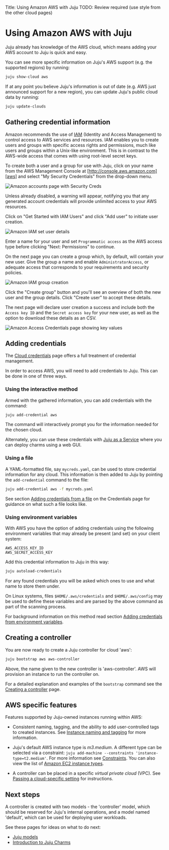 Title: Using Amazon AWS with Juju
TODO:  Review required (use style from the other cloud pages)

# Using Amazon AWS with Juju

Juju already has knowledge of the AWS cloud, which means adding your AWS
account to Juju is quick and easy.

You can see more specific information on Juju's AWS support (e.g. the
supported regions) by running:

```bash
juju show-cloud aws
```

If at any point you believe Juju's information is out of date (e.g. AWS just 
announced support for a new region), you can update Juju's public cloud data by
running:
  
```bash
juju update-clouds
```

## Gathering credential information

Amazon recommends the use of [IAM][iam] (Identity and Access Management) to
control access to AWS services and resources. IAM enables you to create users
and groups with specific access rights and permissions, much like users and
groups within a Unix-like environment. This is in contrast to the AWS-wide
access that comes with using root-level secret keys.

To create both a user and a group for use with Juju, click on your name from
the AWS Management Console at [http://console.aws.amazon.com][aws] and select
"My Security Credentials" from the drop-down menu.

![Amazon accounts page with Security Creds](https://assets.ubuntu.com/v1/70391c31-getting_started-aws_security.png)

Unless already disabled, a warning will appear, notifying you that any
generated account credentials will provide unlimited access to your AWS
resources.

Click on "Get Started with IAM Users" and click "Add user" to initiate user
creation.

![Amazon IAM set user details](https://assets.ubuntu.com/v1/7dfba4c7-getting_started-aws_newuser.png)

Enter a name for your user and set `Programmatic access` as the AWS access type
before clicking "Next: Permissions" to continue. 

On the next page you can create a group which, by default, will contain your
new user. Give the group a name and enable `AdministratorAccess`, or adequate
access that corresponds to your requirements and security policies. 

![Amazon IAM group creation](https://assets.ubuntu.com/v1/17a687c6-getting_started-aws_groups.png)

Click the "Create group" button and you'll see an overview of both the new
user and the group details. Click "Create user" to accept these details.

The next page will declare user creation a success and include both the 
`Access key ID` and the `Secret access key` for your new user, as well as the
option to download these details as an CSV.

![Amazon Access Credentials page showing key values](https://assets.ubuntu.com/v1/8313c002-getting_started-aws_credentials-csv.png)

## Adding credentials

The [Cloud credentials][credentials] page offers a full treatment of credential
management.

In order to access AWS, you will need to add credentials to Juju. This can be
done in one of three ways.

### Using the interactive method

Armed with the gathered information, you can add credentials with the command:

```bash
juju add-credential aws
```

The command will interactively prompt you for the information needed for the
chosen cloud.

Alternately, you can use these credentials with [Juju as a Service][jaas] where
you can deploy charms using a web GUI.

### Using a file

A YAML-formatted file, say `mycreds.yaml`, can be used to store credential
information for any cloud. This information is then added to Juju by pointing
the `add-credential` command to the file:

```bash
juju add-credential aws -f mycreds.yaml
```

See section [Adding credentials from a file][credentials-adding-from-file] on
the Credentials page for guidance on what such a file looks like.

### Using environment variables

With AWS you have the option of adding credentials using the following
environment variables that may already be present (and set) on your client
system:

`AWS_ACCESS_KEY_ID`  
`AWS_SECRET_ACCESS_KEY`

Add this credential information to Juju in this way:
  
```bash
juju autoload-credentials
```

For any found credentials you will be asked which ones to use and what name to
store them under.

On Linux systems, files `$HOME/.aws/credentials` and `$HOME/.aws/config` may be
used to define these variables and are parsed by the above command as part of
the scanning process.

For background information on this method read section
[Adding credentials from environment variables][credentials-adding-from-variables].

## Creating a controller

You are now ready to create a Juju controller for cloud 'aws':

```bash
juju bootstrap aws aws-controller
```

Above, the name given to the new controller is 'aws-controller'. AWS will
provision an instance to run the controller on.

For a detailed explanation and examples of the `bootstrap` command see the
[Creating a controller][controllers-creating] page.

## AWS specific features

Features supported by Juju-owned instances running within AWS:

- Consistent naming, tagging, and the ability to add user-controlled tags to
  created instances. See [Instance naming and tagging][tagging] for
  more information.

- Juju's default AWS instance type is *m3.medium*. A different type can be
  selected via a constraint:
  `juju add-machine --constraints 'instance-type=t2.medium'`. For more
  information see [Constraints][constraints]. You can also view the list of
  [Amazon EC2 instance types][aws-instance-types].

- A controller can be placed in a specific *virtual private cloud* (VPC). See
  [Passing a cloud-specific setting][controllers-creating-include-config] for
  instructions.

## Next steps

A controller is created with two models - the 'controller' model, which
should be reserved for Juju's internal operations, and a model named
'default', which can be used for deploying user workloads.

See these pages for ideas on what to do next:

 - [Juju models][models]
 - [Introduction to Juju Charms][charms]


<!-- LINKS -->

[aws]: http://console.aws.amazon.com
[iam]: https://aws.amazon.com/iam/
[constraints]:./reference-constraints.md
[jaas]: ./getting-started.md
[tagging]: ./config-tagging.md
[aws-instance-types]: https://aws.amazon.com/ec2/instance-types/
[controllers-creating-include-config]: ./controllers-creating.md#passing-a-cloud-specific-setting
[controllers-creating]: ./controllers-creating.md
[models]: ./models.md
[charms]: ./charms.md
[credentials]: ./credentials.md
[credentials-adding-from-variables]: ./credentials.md#adding-credentials-from-environment-variables
[credentials-adding-from-file]: ./credentials.md#adding-credentials-from-a-file
